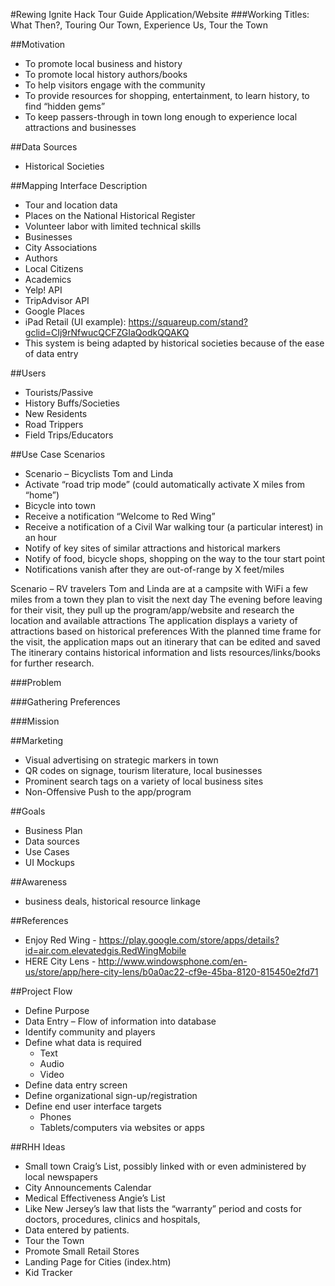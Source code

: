 #Rewing Ignite Hack Tour Guide Application/Website
###Working Titles: What Then?, Touring Our Town, Experience Us, Tour the Town

##Motivation

* To promote local business and history
* To promote local history authors/books
* To help visitors engage with the community
* To provide resources for shopping, entertainment, to learn history, to find “hidden gems”
* To keep passers-through in town long enough to experience local attractions and businesses

##Data Sources

* Historical Societies

##Mapping Interface Description

* Tour and location data
* Places on the National Historical Register
* Volunteer labor with limited technical skills
* Businesses
* City Associations
* Authors
* Local Citizens
* Academics
* Yelp! API
* TripAdvisor API
* Google Places
* iPad Retail (UI example): https://squareup.com/stand?gclid=CIj9rNfwucQCFZGIaQodkQQAKQ
* This system is being adapted by historical societies because of the ease of data entry

##Users

* Tourists/Passive
* History Buffs/Societies
* New Residents
* Road Trippers
* Field Trips/Educators

##Use Case Scenarios

* Scenario – Bicyclists Tom and Linda
* Activate “road trip mode” (could automatically activate X miles from “home”)
* Bicycle into town
* Receive a notification “Welcome to Red Wing”
* Receive a notification of a Civil War walking tour (a particular interest) in an hour
* Notify of key sites of similar attractions and historical markers
* Notify of food, bicycle shops, shopping on the way to the tour start point
* Notifications vanish after they are out-of-range by X feet/miles

Scenario – RV travelers Tom and Linda are at a campsite with WiFi a few miles from a town they plan to visit the next day
The evening before leaving for their visit, they pull up the program/app/website and research the location and available attractions
The application displays a variety of attractions based on historical preferences
With the planned time frame for the visit, the application maps out an itinerary that can be edited and saved
The itinerary contains historical information and lists resources/links/books for further research.  

###Problem

###Gathering Preferences

###Mission

##Marketing

* Visual advertising on strategic markers in town
* QR codes on signage, tourism literature, local businesses
* Prominent search tags on a variety of local business sites
* Non-Offensive Push to the app/program

##Goals

* Business Plan
* Data sources
* Use Cases
* UI Mockups

##Awareness 
* business deals, historical resource linkage

##References
* Enjoy Red Wing - https://play.google.com/store/apps/details?id=air.com.elevatedgis.RedWingMobile
* HERE City Lens - http://www.windowsphone.com/en-us/store/app/here-city-lens/b0a0ac22-cf9e-45ba-8120-815450e2fd71

##Project Flow
* Define Purpose
* Data Entry – Flow of information into database
* Identify community and players
* Define what data is required
	* Text
	* Audio
	* Video 
* Define data entry screen
* Define organizational sign-up/registration
* Define end user interface targets
	* Phones
	* Tablets/computers via websites or apps

##RHH Ideas
* Small town Craig’s List, possibly linked with or even administered by local newspapers
* City Announcements Calendar
* Medical Effectiveness Angie’s List
* Like New Jersey’s law that lists the “warranty” period and costs for doctors, procedures, clinics and hospitals, 
* Data entered by patients. 
* Tour the Town
* Promote Small Retail Stores
* Landing Page for Cities (index.htm)
* Kid Tracker

